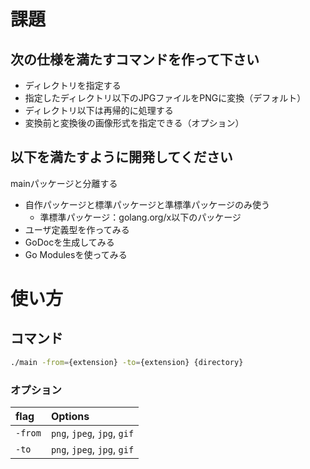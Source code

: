 # 課題
## 次の仕様を満たすコマンドを作って下さい
- ディレクトリを指定する
- 指定したディレクトリ以下のJPGファイルをPNGに変換（デフォルト）
- ディレクトリ以下は再帰的に処理する
- 変換前と変換後の画像形式を指定できる（オプション）

## 以下を満たすように開発してください
mainパッケージと分離する
- 自作パッケージと標準パッケージと準標準パッケージのみ使う
    - 準標準パッケージ：golang.org/x以下のパッケージ
- ユーザ定義型を作ってみる
- GoDocを生成してみる
- Go Modulesを使ってみる




# 使い方
## コマンド
```zsh
./main -from={extension} -to={extension} {directory}
```

### オプション

| flag | Options |
|:--|:--|
|`-from`|`png`, `jpeg`, `jpg`, `gif`|
|`-to`|`png`, `jpeg`, `jpg`, `gif`|

